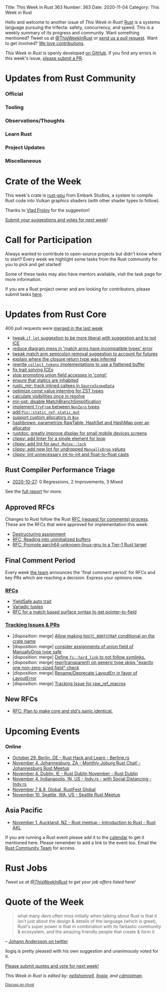 Title: This Week in Rust 363
Number: 363
Date: 2020-11-04
Category: This Week in Rust

Hello and welcome to another issue of *This Week in Rust*!
[Rust](http://rust-lang.org) is a systems language pursuing the trifecta: safety, concurrency, and speed.
This is a weekly summary of its progress and community.
Want something mentioned? Tweet us at [@ThisWeekInRust](https://twitter.com/ThisWeekInRust) or [send us a pull request](https://github.com/emberian/this-week-in-rust).
Want to get involved? [We love contributions](https://github.com/rust-lang/rust/blob/master/CONTRIBUTING.md).

*This Week in Rust* is openly developed [on GitHub](https://github.com/emberian/this-week-in-rust).
If you find any errors in this week's issue, [please submit a PR](https://github.com/emberian/this-week-in-rust/pulls).

# Updates from Rust Community

### Official

### Tooling

### Observations/Thoughts

### Learn Rust

### Project Updates

### Miscellaneous

# Crate of the Week

This week's crate is [rust-gpu](https://github.com/EmbarkStudios/rust-gpu) from Embark Studios, a system to compile Rust code into Vulkan graphics shaders (with other shader types to follow).

Thanks to [Vlad Frolov](https://users.rust-lang.org/t/crate-of-the-week/2704/831) for the suggestion!

[Submit your suggestions and votes for next week][submit_crate]!

[submit_crate]: https://users.rust-lang.org/t/crate-of-the-week/2704

# Call for Participation

Always wanted to contribute to open-source projects but didn't know where to start?
Every week we highlight some tasks from the Rust community for you to pick and get started!

Some of these tasks may also have mentors available, visit the task page for more information.

If you are a Rust project owner and are looking for contributors, please submit tasks [here][guidelines].

[guidelines]: https://users.rust-lang.org/t/twir-call-for-participation/4821

# Updates from Rust Core

400 pull requests were [merged in the last week][merged]

[merged]: https://github.com/search?q=is%3Apr+org%3Arust-lang+is%3Amerged+merged%3A2020-10-19..2020-10-26

* [tweak `if let` suggestion to be more liberal with suggestion and to not ICE](https://github.com/rust-lang/rust/pull/77283)
* [reduce diagram mess in 'match arms have incompatible types' error](https://github.com/rust-lang/rust/pull/78255)
* [tweak match arm semicolon removal suggestion to account for futures](https://github.com/rust-lang/rust/pull/78214)
* [explain where the closure return type was inferred](https://github.com/rust-lang/rust/pull/78235)
* [rewrite `collect_tokens` implementations to use a flattened buffer](https://github.com/rust-lang/rust/pull/77250)
* [fix trait solving ICEs](https://github.com/rust-lang/rust/pull/77720)
* [stop promoting union field accesses in 'const'](https://github.com/rust-lang/rust/pull/77526)
* [ensure that statics are inhabited](https://github.com/rust-lang/rust/pull/78324)
* [rustc_mir: track inlined callees in `SourceScopeData`](https://github.com/rust-lang/rust/pull/68965)
* [optimize const value interning for ZST types](https://github.com/rust-lang/rust/pull/78061)
* [calculate visibilities once in resolve](https://github.com/rust-lang/rust/pull/78077)
* [mir-opt: disable MatchBranchSimplification](https://github.com/rust-lang/rust/pull/78151)
* [implement `TryFrom` between `NonZero` types](https://github.com/rust-lang/rust/pull/77339)
* [add `Pin::static_ref`, `static_mut`](https://github.com/rust-lang/rust/pull/77726)
* [support custom allocators in `Box`](https://github.com/rust-lang/rust/pull/77187)
* [hashbrown: parametrize RawTable, HashSet and HashMap over an allocator](https://github.com/rust-lang/hashbrown/pull/133)
* [rustdoc: greatly improve display for small mobile devices screens](https://github.com/rust-lang/rust/pull/78084)
* [clippy: add linter for a single element for loop](https://github.com/rust-lang/rust-clippy/pull/6109)
* [clippy: add lint for `&mut Mutex::lock`](https://github.com/rust-lang/rust-clippy/pull/6103)
* [clippy: add new lint for undropped `ManuallyDrop` values](https://github.com/rust-lang/rust-clippy/pull/6181)
* [clippy: lint unnecessary int-to-int and float-to-float casts](https://github.com/rust-lang/rust-clippy/pull/6187)

## Rust Compiler Performance Triage

* [2020-10-27](https://github.com/rust-lang/rustc-perf/blob/master/triage/2020-10-27.md):
0 Regressions, 2 Improvements, 3 Mixed

See the [full report](https://github.com/rust-lang/rustc-perf/blob/master/triage/2020-10-27.md) for more.

## Approved RFCs

Changes to Rust follow the Rust [RFC (request for comments) process](https://github.com/rust-lang/rfcs#rust-rfcs). These
are the RFCs that were approved for implementation this week:

* [Destructuring assignment](https://github.com/rust-lang/rfcs/pull/2909)
* [RFC: Reading into uninitialized buffers](https://github.com/rust-lang/rfcs/pull/2930)
* [RFC: Promote aarch64-unknown-linux-gnu to a Tier-1 Rust target](https://github.com/rust-lang/rfcs/pull/2959)

## Final Comment Period

Every week [the team](https://www.rust-lang.org/team.html) announces the
'final comment period' for RFCs and key PRs which are reaching a
decision. Express your opinions now.

### [RFCs](https://github.com/rust-lang/rfcs/labels/final-comment-period)
* [YieldSafe auto trait](https://github.com/rust-lang/rfcs/pull/2890)
* [Variadic tuples](https://github.com/rust-lang/rfcs/pull/2775)
* [RFC for a match based surface syntax to get pointer-to-field](https://github.com/rust-lang/rfcs/pull/2666)

### [Tracking Issues & PRs](https://github.com/rust-lang/rust/labels/final-comment-period)
* [disposition: merge] [Allow making `RUSTC_BOOTSTRAP` conditional on the crate name](https://github.com/rust-lang/rust/pull/77802)
* [disposition: merge] [consider assignments of union field of ManuallyDrop type safe](https://github.com/rust-lang/rust/pull/78068)
* [disposition: merge] [Define `fs::hard_link` to not follow symlinks.](https://github.com/rust-lang/rust/pull/78026)
* [disposition: merge] [repr(transparent) on generic type skips "exactly one non-zero-sized field" check](https://github.com/rust-lang/rust/issues/77841)
* [disposition: merge] [Rename/Deprecate LayoutErr in favor of LayoutError](https://github.com/rust-lang/rust/pull/77691)
* [disposition: merge] [Tracking Issue for raw_ref_macros](https://github.com/rust-lang/rust/issues/73394)

## New RFCs
* [RFC: Plan to make core and std's panic identical.](https://github.com/rust-lang/rfcs/pull/3007)

# Upcoming Events

### Online
* [October 29. Berlin, DE - Rust Hack and Learn - Berline.rs](https://www.meetup.com/opentechschool-berlin/events/txcprrybcnbmc/)
* [November 4. Johannesburg, ZA - Monthly Joburg Rust Chat! - Johannesburg Rust Meetup](https://www.meetup.com/Johannesburg-Rust-Meetup/events/274142374/)
* [November 4. Dublin, IE - Rust Dublin November - Rust Dublin](https://www.meetup.com/Rust-Dublin/events/274202454/)
* [November 4. Indianapolis, IN, US - Indy.rs - with Social Distancing - Indy.rs](https://www.meetup.com/indyrs/events/jhfstrybcpbgb/)
* [November 7 & 8, Global, RustFest Global](https://rustfest.global/)
* [November 10, Seattle, WA, US - Seattle Rust Meetup](https://www.meetup.com/Seattle-Rust-Meetup/events/gskksrybcpbnb/)

## Asia Pacific
* [November 1. Auckland, NZ - Rust meetup - Introduction to Rust - Rust AKL](https://www.meetup.com/rust-akl/events/266876718/)

If you are running a Rust event please add it to the [calendar] to get
it mentioned here. Please remember to add a link to the event too.
Email the [Rust Community Team][community] for access.

[calendar]: https://www.google.com/calendar/embed?src=apd9vmbc22egenmtu5l6c5jbfc%40group.calendar.google.com
[community]: mailto:community-team@rust-lang.org

# Rust Jobs

*Tweet us at [@ThisWeekInRust](https://twitter.com/ThisWeekInRust) to get your job offers listed here!*

# Quote of the Week

> what many devs often miss initially when talking about Rust is that it isn't just about the design & details of the language (which is great), Rust's super power is that in combination with its fantastic community & ecosystem, and the amazing friendly people that create & form it

– [Johann Andersson on twitter](https://mobile.twitter.com/repi)

llogiq is pretty pleased with his own suggestion and unanimously voted for it.

[Please submit quotes and vote for next week!](https://users.rust-lang.org/t/twir-quote-of-the-week/328)

*This Week in Rust is edited by: [nellshamrell](https://github.com/nellshamrell), [llogiq](https://github.com/llogiq), and [cdmistman](https://github.com/cdmistman).*

<small>[Discuss on r/rust](https://www.reddit.com/r/rust/comments/jk35ha/this_week_in_rust_362/)</small>
